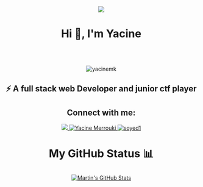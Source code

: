 <div align="center">
    <img style="text-align: center;" src="https://media.giphy.com/media/9PalpZKlDt5iNfnFXT/giphy.gif" />
</div>

<h1 align="center">Hi 👋, I'm Yacine </h1>

<br><br>
<p align="center"> <img src="https://komarev.com/ghpvc/?username=yacinemk&label=Profile%20views&color=0e75b6&style=flat" alt="yacinemk" /> </p>
<h2 align="center">⚡ A full stack web Developer and junior ctf player</h2>
<h2 align="center">Connect with me:</h2>

<p align="center">
     <a href="https://www.instagram.com/yacine_merrouki/" target="_blank">
        <img src="https://img.shields.io/badge/Instagram-E4405F?style=for-the-badge&logo=instagram&logoColor=white)"  />
    </a>
    <a href="https://www.linkedin.com/in/yacine-merrouki-ab9889253/" target="_blank">
        <img src="https://img.shields.io/badge/LinkedIn-0077B5?style=for-the-badge&logo=linkedin&logoColor=white)](https://www.linkedin.com/in/yacine-merrouki-ab9889253/" alt="Yacine Merrouki" " />
    </a>
    <a href="https://discord.gg/soyed1" target="blank">
        <img src="https://img.shields.io/badge/Discord-7289DA?style=for-the-badge&logo=discord&logoColor=white)" alt="soyed1"  />
    </a>
</p>

<div align="center">
    <h1>My GitHub Status 📊</h1>
    <a href="https://github.com/YacineMK">
  <img align="center" style="margin:0.5rem" src="https://github-readme-stats.vercel.app/api?username=YacineMK&show_icons=true&line_height=27&count_private=true&title_color=ffffff&text_color=c9cacc&icon_color=4AB097&bg_color=1A2B34" alt="Martin's GitHub Stats" />
</a>
</div>


</div>
